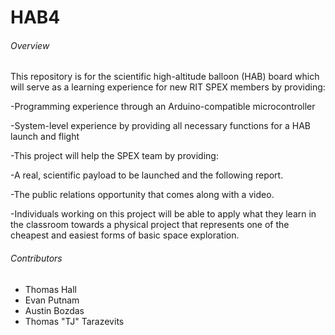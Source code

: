 # HAB4

###### Overview

This repository is for the scientific high-altitude balloon (HAB) board which will serve as a learning experience for new RIT SPEX members by providing:

   -Programming experience through an Arduino-compatible microcontroller
 
   -System-level experience by providing all necessary functions for a HAB launch and flight
 
   -This project will help the SPEX team by providing:
 
   -A real, scientific payload to be launched and the following report.
 
   -The public relations opportunity that comes along with a video.
 
   -Individuals working on this project will be able to apply what they learn in the classroom towards a physical project that represents one of the cheapest and easiest forms of basic space exploration.

###### Contributors

- Thomas Hall
- Evan Putnam
- Austin Bozdas
- Thomas "TJ" Tarazevits
